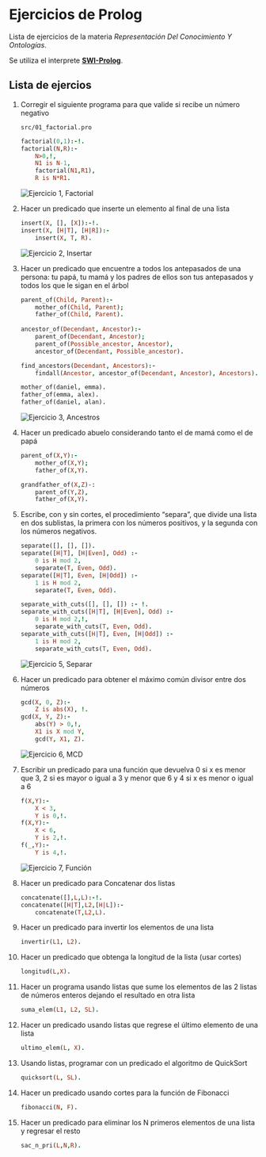 # Ejercicios de Prolog

Lista de ejercicios de la materia *Representación Del Conocimiento Y Ontologías*.

Se utiliza el interprete [**SWI-Prolog**](https://www.swi-prolog.org/).

## Lista de ejercios

1. Corregir el siguiente programa para que valide si recibe un número negativo

    `src/01_factorial.pro`

    ```prolog
    factorial(0,1):-!.
    factorial(N,R):-
        N>0,!,
        N1 is N-1, 
        factorial(N1,R1), 
        R is N*R1.
    ```

    ![Ejercicio 1, Factorial](./images/01_factorial.png)

2. Hacer un predicado que inserte un elemento al final de una lista
   
    ```prolog
    insert(X, [], [X]):-!.
    insert(X, [H|T], [H|R]):-
        insert(X, T, R).
    ```

    ![Ejercicio 2, Insertar](./images/02_insert.png)

3. Hacer un predicado que encuentre a todos los antepasados de una persona: tu papá, tu mamá y los padres de ellos son tus antepasados y todos los que le sigan en el árbol

    ```prolog
    parent_of(Child, Parent):-
        mother_of(Child, Parent);
        father_of(Child, Parent).
        
    ancestor_of(Decendant, Ancestor):-
        parent_of(Decendant, Ancestor);
        parent_of(Possible_ancestor, Ancestor),
        ancestor_of(Decendant, Possible_ancestor).

    find_ancestors(Decendant, Ancestors):-
        findall(Ancestor, ancestor_of(Decendant, Ancestor), Ancestors).

    mother_of(daniel, emma).
    father_of(emma, alex).
    father_of(daniel, alan).
    ```

    ![Ejercicio 3, Ancestros](./images/03_ancestor.png)

4. Hacer un predicado abuelo considerando tanto el de mamá como el de papá

    ```prolog
    parent_of(X,Y):-
        mother_of(X,Y);
        father_of(X,Y).

    grandfather_of(X,Z)-:
        parent_of(Y,Z),
        father_of(X,Y).
    ```

5.  Escribe, con y sin cortes, el procedimiento “separa”, que divide una lista en dos sublistas, la primera con los números positivos, y la segunda con los números negativos.
  
    ```prolog
    separate([], [], []).
    separate([H|T], [H|Even], Odd) :-
        0 is H mod 2,
        separate(T, Even, Odd).
    separate([H|T], Even, [H|Odd]) :-
        1 is H mod 2,
        separate(T, Even, Odd).

    separate_with_cuts([], [], []) :- !.
    separate_with_cuts([H|T], [H|Even], Odd) :-
        0 is H mod 2,!,
        separate_with_cuts(T, Even, Odd).
    separate_with_cuts([H|T], Even, [H|Odd]) :-
        1 is H mod 2,
        separate_with_cuts(T, Even, Odd).
    ```


    ![Ejercicio 5, Separar](./images/05_separate.png)

6. Hacer un predicado para obtener el máximo común divisor entre dos números

    ```prolog
    gcd(X, 0, Z):-
        Z is abs(X), !.
    gcd(X, Y, Z):-
        abs(Y) > 0,!,
        X1 is X mod Y,
        gcd(Y, X1, Z).
    ```

    ![Ejercicio 6, MCD](./images/06_gcd.png)

7. Escribir un predicado para una función que devuelva 0 si x es menor que 3, 2 si es mayor o igual a 3 y menor que 6 y 4 si x es menor o igual a 6

    ```prolog
    f(X,Y):-
        X < 3,
        Y is 0,!.
    f(X,Y):-
        X < 6,
        Y is 2,!.
    f(_,Y):-
        Y is 4,!.
    ```

    ![Ejercicio 7, Función](./images/07_function.png)


8. Hacer un predicado para Concatenar dos listas

    ```prolog
    concatenate([],L,L):-!.
    concatenate([H|T],L2,[H|L]):-
        concatenate(T,L2,L).
    ```

9. Hacer un predicado para invertir los elementos de una lista

    ```prolog
    invertir(L1, L2).
    ```

10. Hacer un predicado que obtenga la longitud de la lista (usar cortes)

    ```prolog
    longitud(L,X).
    ```

11. Hacer un programa usando listas que sume los elementos de las 2 listas de números enteros dejando el resultado en otra lista
    
    ```prolog
    suma_elem(L1, L2, SL).
    ```

12. Hacer un predicado usando listas que regrese el último elemento de una lista
    
    ```prolog
    ultimo_elem(L, X). 
    ```

13. Usando listas, programar con un predicado el algoritmo de QuickSort

    ```prolog
    quicksort(L, SL).
    ```

14. Hacer un predicado usando cortes para la función de Fibonacci
    
    ```prolog
    fibonacci(N, F).
    ```

15. Hacer un predicado para eliminar los N primeros elementos de una lista y regresar el resto

    ```prolog
    sac_n_pri(L,N,R). 
    ```